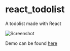# react_todolist
A todolist made with React

![Screenshot](https://github.com/cymath/react_todolist/react_todolist_screenshot_small.png "To-do list screenshot")

Demo can be found [here](http://www.cyrmath.com/demo_projects/react_todolist/todolist.html)
